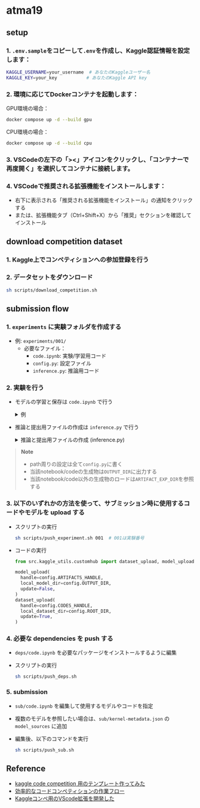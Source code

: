 # atma19

## setup
### 1. `.env.sample`をコピーして`.env`を作成し、Kaggle認証情報を設定します：
```bash
KAGGLE_USERNAME=your_username  # あなたのKaggleユーザー名
KAGGLE_KEY=your_key           # あなたのKaggle API key
```

### 2. 環境に応じてDockerコンテナを起動します：

GPU環境の場合：
```bash
docker compose up -d --build gpu
```

CPU環境の場合：
```bash
docker compose up -d --build cpu
```

### 3. VSCodeの左下の「><」アイコンをクリックし、「コンテナーで再度開く」を選択してコンテナに接続します。

### 4. VSCodeで推奨される拡張機能をインストールします：
   - 右下に表示される「推奨される拡張機能をインストール」の通知をクリックする
   - または、拡張機能タブ（Ctrl+Shift+X）から「推奨」セクションを確認してインストール

## download competition dataset

### 1. Kaggle上でコンペティションへの参加登録を行う

### 2. データセットをダウンロード

  ```bash
  sh scripts/download_competition.sh
  ```

## submission flow

### 1. `experiments` に実験フォルダを作成する
- 例: `experiments/001/`
  - 必要なファイル：
    - `code.ipynb`: 実験/学習用コード
    - `config.py`: 設定ファイル
    - `inference.py`: 推論用コード

### 2. 実験を行う
- モデルの学習と保存は `code.ipynb` で行う

    <details>
    <summary>例</summary>

    ```python
    import config
    import joblib
    import polars as pl
    from xgboost import XGBClassifier

    train_df = pl.read_csv(config.COMP_DATASET_DIR / "train.csv")
    model_dir = config.OUTPUT_DIR / "models"
    model_dir.mkdir(exist_ok=True, parents=True)

    model = XGBClassifier(n_estimators=100, random_state=0)
    model.fit(X=train_df.select(["Age", "VIP", "VRDeck"]).to_numpy(), 
            y=train_df["Transported"].to_numpy())

    joblib.dump(model, model_dir / "model.joblib")
    ```
    </details>



- 推論と提出用ファイルの作成は `inference.py` で行う

    <details>
    <summary>推論と提出用ファイルの作成 (inference.py)</summary>

    ```python
    import config
    import joblib
    import polars as pl

    test_df = pl.read_csv(config.COMP_DATASET_DIR / "test.csv")
    sub_df = pl.read_csv(config.COMP_DATASET_DIR / "sample_submission.csv")
    model_dir = config.ARTIFACT_EXP_DIR(config.EXP_NAME) / "models"

    # ARTIFACT_EXP_DIR を参照してモデルをロード
    model = joblib.load(model_dir / "model.joblib")
    test_pred = model.predict(test_df.select(["Age", "VIP", "VRDeck"]).to_numpy())

    # OUTPUT_DIR に提出用ファイルを保存
    sub_df.with_columns(pl.Series("Transported", test_pred)).write_csv(
        config.OUTPUT_DIR / "submission.csv")
    ```
    </details>


> **Note**
> - path周りの設定は全て`config.py`に書く
> - 当該notebook/codeの生成物は`OUTPUT_DIR`に出力する
> - 当該notebook/code以外の生成物のロードは`ARTIFACT_EXP_DIR`を参照する


### 3. 以下のいずれかの方法を使って、サブミッション時に使用するコードやモデルを upload する

  - スクリプトの実行

    ```bash
    sh scripts/push_experiment.sh 001  # 001は実験番号
    ```

  - コードの実行

    ```python
    from src.kaggle_utils.customhub import dataset_upload, model_upload

    model_upload(
      handle=config.ARTIFACTS_HANDLE,
      local_model_dir=config.OUTPUT_DIR,
      update=False,
    )
    dataset_upload(
      handle=config.CODES_HANDLE,
      local_dataset_dir=config.ROOT_DIR,
      update=True,
    )
    ```


### 4. 必要な dependencies を push する
- `deps/code.ipynb` を必要なパッケージをインストールするように編集
- スクリプトの実行

  ```sh
  sh scripts/push_deps.sh
  ```

### 5. submission
  - `sub/code.ipynb` を編集して使用するモデルやコードを指定
  - 複数のモデルを参照したい場合は、`sub/kernel-metadata.json` の `model_sources` に追加
  - 編集後、以下のコマンドを実行

    ```sh
    sh scripts/push_sub.sh
    ```


## Reference
- [kaggle code competition 用のテンプレート作ってみた](https://osushinekotan.hatenablog.com/entry/2024/12/24/193145)
- [効率的なコードコンペティションの作業フロー](https://ho.lc/blog/kaggle_code_submission/)
- [Kaggleコンペ用のVScode拡張を開発した](https://ho.lc/blog/vscode_kaggle_extension/)
